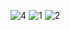 ![4](https://user-images.githubusercontent.com/65347753/110932026-39b61a00-832b-11eb-8da7-9fda02cdb385.png)
![1](https://user-images.githubusercontent.com/65347753/110861094-ef4a8400-82bd-11eb-91ce-715068d3f958.png)
![2](https://user-images.githubusercontent.com/65347753/110861105-f2de0b00-82bd-11eb-9047-f8b9d2121b0f.png)

